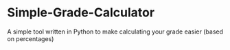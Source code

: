# Simple-Grade-Calculator
A simple tool written in Python to make calculating your grade easier (based on percentages)
